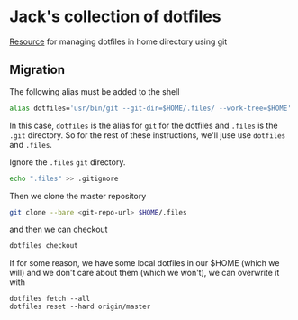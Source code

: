 # Jack's collection of dotfiles

[Resource](https://www.atlassian.com/git/tutorials/dotfiles) for managing dotfiles in home directory using git

## Migration

The following alias must be added to the shell 

```bash
alias dotfiles='usr/bin/git --git-dir=$HOME/.files/ --work-tree=$HOME'
```

In this case, `dotfiles` is the alias for `git` for the dotfiles and `.files` is the `.git` directory. So for the rest 
of these instructions, we'll juse use `dotfiles` and `.files`.

Ignore the `.files` `git` directory.
```bash
echo ".files" >> .gitignore
```

Then we clone the master repository
```bash
git clone --bare <git-repo-url> $HOME/.files
```

and then we can checkout 

```bash
dotfiles checkout
```

If for some reason, we have some local dotfiles in our $HOME (which we will) and we don't care about them (which we won't),
we can overwrite it with 
```
dotfiles fetch --all
dotfiles reset --hard origin/master
```
